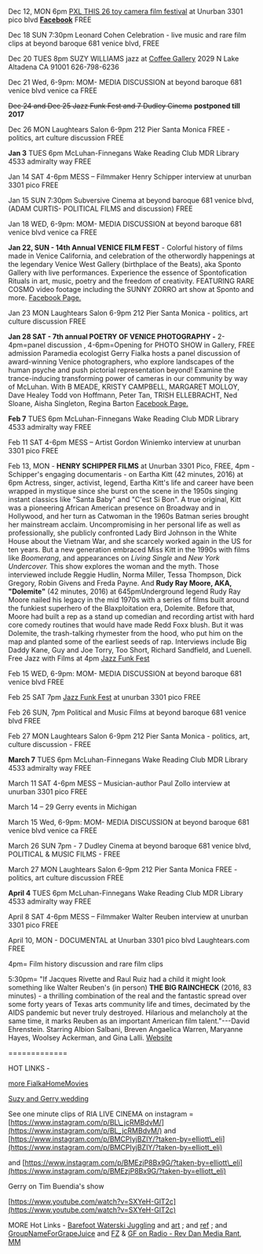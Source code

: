 Dec 12, MON 6pm [PXL THIS 26 toy camera film festival](http://laughtears.com/PXL-THIS-26.html)  at Unurban 3301 pico blvd [**Facebook**](https://www.facebook.com/events/291091181284555/) FREE

Dec 18 SUN 7:30pm Leonard Cohen Celebration - live music and rare film clips at beyond baroque 681 venice blvd, FREE

Dec 20 TUES 8pm SUZY WILLIAMS jazz at [Coffee Gallery](https://www.coffeegallery.com/showsat.htm) 2029 N Lake Altadena CA 91001 626-798-6236

Dec 21 Wed, 6-9pm: MOM- MEDIA DISCUSSION at beyond baroque 681 venice blvd venice ca FREE

~~Dec 24 and Dec 25 Jazz Funk Fest and 7 Dudley Cinema~~ **postponed till 2017**

Dec 26 MON Laughtears Salon 6-9pm 212 Pier Santa Monica FREE - politics, art culture discussion FREE

**Jan 3** TUES 6pm McLuhan-Finnegans Wake Reading Club MDR Library 4533 admiralty way FREE

Jan 14 SAT 4-6pm MESS – Filmmaker Henry Schipper interview at unurban 3301 pico FREE 

Jan 15 SUN 7:30pm Subversive Cinema at beyond baroque 681 venice blvd, (ADAM CURTIS- POLITICAL FILMS and discussion) FREE

Jan 18 WED, 6-9pm: MOM- MEDIA DISCUSSION at beyond baroque 681 venice blvd venice ca FREE

**Jan 22, SUN - 14th Annual VENICE FILM FEST** - Colorful history of films made in Venice California, and celebration of the otherwordly happenings at the legendary Venice West Gallery (birthplace of the Beats), aka Sponto Gallery with live performances. Experience the essence of Spontofication Rituals in art, music, poetry and the freedom of creativity. FEATURING RARE COSMO video footage including the SUNNY ZORRO art show at Sponto and more. [Facebook Page.](https://www.facebook.com/events/1368538349831838/)

Jan 23 MON Laughtears Salon 6-9pm 212 Pier Santa Monica - politics, art culture discussion FREE

**Jan 28 SAT - 7th annual POETRY OF VENICE PHOTOGRAPHY -** 2-4pm=panel discussion , 4-6pm=Opening for PHOTO SHOW in Gallery, FREE admission Paramedia ecologist Gerry Fialka hosts a panel discussion of award-winning Venice photographers, who explore landscapes of the human psyche and push pictorial representation beyond! Examine the trance-inducing transforming power of cameras in our community by way of McLuhan. With B MEADE, KRISTY CAMPBELL, MARGARET MOLLOY, Dave Healey Todd von Hoffmann, Peter Tan, TRISH ELLEBRACHT, Ned Sloane, Aisha Singleton, Regina Barton  [Facebook Page.](https://www.facebook.com/events/373926132998864/)

**Feb 7**  TUES 6pm McLuhan-Finnegans Wake Reading Club MDR Library 4533 admiralty way FREE

Feb 11 SAT 4-6pm MESS – Artist Gordon Winiemko interview at unurban 3301 pico FREE 

Feb 13, MON - **HENRY SCHIPPER FILMS** at Unurban 3301 Pico, FREE, 4pm  -Schipper's engaging documentaris - on Eartha Kitt (42 minutes, 2016) at 6pm Actress, singer, activist, legend, Eartha Kitt's life and career have been wrapped in mystique since she burst on the scene in the 1950s  singing instant classics like "Santa Baby" and "C'est Si Bon".  A true original, Kitt was a pioneering African American presence on Broadway and in Hollywood, and her turn as Catwoman in the 1960s Batman series brought her mainstream acclaim. Uncompromising in her personal life as well as professionally, she publicly confronted Lady Bird Johnson in the White House about the Vietnam War, and she scarcely worked again in the US for ten years. But a new generation embraced Miss Kitt in the 1990s with films like _Boomerang_, and appearances on _Living Single_ and _New York Undercover._ This show explores the woman and the myth. Those interviewed include Reggie Hudlin, Norma Miller, Tessa Thompson, Dick Gregory, Robin Givens and Freda Payne.  And **Rudy Ray Moore, AKA, "Dolemite"** (42 minutes, 2016) at 645pmUnderground legend Rudy Ray Moore nailed his legacy in the mid 1970s with a series of films built around the funkiest superhero of the Blaxploitation era, Dolemite.  Before that, Moore had built a rep as a stand up comedian and recording artist with hard core comedy routines that would have made Redd Foxx blush.  But it was Dolemite, the trash-talking rhymester from the hood, who put him on the map and planted some of the earliest seeds of rap.  Interviews include Big Daddy Kane, Guy and Joe Torry, Too Short, Richard Sandfield, and Luenell. Free Jazz with Films at 4pm [Jazz Funk Fest](http://www.laughtears.com/jazzfunkfest.html)

Feb 15 WED, 6-9pm: MOM- MEDIA DISCUSSION at beyond baroque 681 venice blvd FREE

Feb 25 SAT 7pm [Jazz Funk Fest](http://www.laughtears.com/jazzfunkfest.html) at unurban 3301 pico FREE

Feb 26 SUN, 7pm Political and Music Films at beyond baroque 681 venice blvd FREE

Feb 27 MON Laughtears Salon 6-9pm 212 Pier Santa Monica - politics, art, culture discussion - FREE

**March 7**  TUES 6pm McLuhan-Finnegans Wake Reading Club MDR Library 4533 admiralty way FREE

March 11 SAT 4-6pm MESS – Musician-author Paul Zollo interview  at unurban 3301 pico FREE 

March 14 – 29 Gerry events in Michigan

March 15 Wed, 6-9pm: MOM- MEDIA DISCUSSION at beyond baroque 681 venice blvd venice ca FREE

March 26 SUN 7pm - 7 Dudley Cinema at beyond baroque 681 venice blvd, POLITICAL & MUSIC FILMS - FREE

March 27 MON Laughtears Salon 6-9pm 212 Pier Santa Monica FREE - politics, art culture discussion FREE

**April 4**  TUES 6pm McLuhan-Finnegans Wake Reading Club MDR Library 4533 admiralty way FREE

April 8 SAT 4-6pm MESS – Filmmaker Walter Reuben interview  at unurban 3301 pico FREE 

April 10, MON - DOCUMENTAL at Unurban 3301 pico blvd Laughtears.com FREE

4pm= Film history discussion and rare film clips

5:30pm= "If Jacques Rivette and Raul Ruiz had a child it might look something like Walter Reuben's (in person) **THE BIG RAINCHECK** (2016, 83 minutes) - a thrilling combination of the real and the fantastic spread over some forty years of Texas arts community life and times, decimated by the AIDS pandemic but never truly destroyed. Hilarious and melancholy at the same time, it marks Reuben as an important American film talent."---David Ehrenstein. Starring Albion Salbani, Breven Angaelica Warren, Maryanne Hayes, Woolsey Ackerman, and Gina Lalli. [Website](http://www.thebigraincheck.com/trailer.html)

=============

HOT LINKS -

[more FialkaHomeMovies](https://archive.org/details/GerryFialka148mmMOV)

[Suzy and Gerry wedding](https://youtu.be/48RwWc-Jfxg)

See one minute clips of RIA LIVE CINEMA on instagram = [https://www.instagram.com/p/BL\_jcRMBdvM/](https://www.instagram.com/p/BL_jcRMBdvM/)  and [https://www.instagram.com/p/BMCPIyjBZIY/?taken-by=elliott\_eli](https://www.instagram.com/p/BMCPIyjBZIY/?taken-by=elliott_eli)

and [https://www.instagram.com/p/BMEzjP8Bx9G/?taken-by=elliott\_eli](https://www.instagram.com/p/BMEzjP8Bx9G/?taken-by=elliott_eli)

Gerry on Tim Buendia's show

[https://www.youtube.com/watch?v=SXYeH-GlT2c](https://www.youtube.com/watch?v=SXYeH-GlT2c)

MORE Hot Links - [Barefoot Waterski Juggling](http://youtube.com/watch?v=6FwQo-zySj8) and [art](http://youtube.com/watch?v=ttr6Gh8lcf0) ; and [ref](https://www.youtube.com/watch?v=WxfKMLD5Y9I) ; and [GroupNameForGrapeJuice](http://groupnameforgrapejuice.blogspot.com/2015/08/meereschal-macmuhun-moon-child-me-1.html) and [FZ](https://www.facebook.com/permalink.php?story\_fbid=1644882825781360&id=1436202253316086) & [GF on Radio - Rev Dan Media Rant](http://www.mediafire.com/listen/obuahueyfnfd1bk/Aircheck\_December\_5%2C\_2015\_Edition\_of\_Reverend\_Dan%27s\_Music\_For\_Nimrods%2C\_KXLU\_Los\_Angeles.mp3), [MM](http://goo.gl/zTqhfZ)
